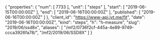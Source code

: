 {
  "properties": {
    "num": [
      7733
    ],
    "unit": [
      "steps"
    ],
    "start": [
      "2019-06-15T00:00:00Z"
    ],
    "end": [
      "2019-06-16T00:00:00Z"
    ],
    "published": [
      "2019-06-16T00:00:00Z"
    ]
  },
  "client_id": "https://www-api.jvt.me/fit",
  "date": "2019-06-16T00:00:00Z",
  "kind": "steps",
  "h": "h-measure",
  "slug": "2019/06/ssd8x",
  "aliases": [
    "/mf2/0736f2cf-445a-4e89-9749-ccca3926fa78/",
    "/mf2/2019/06/SSD8X"
  ]
}
